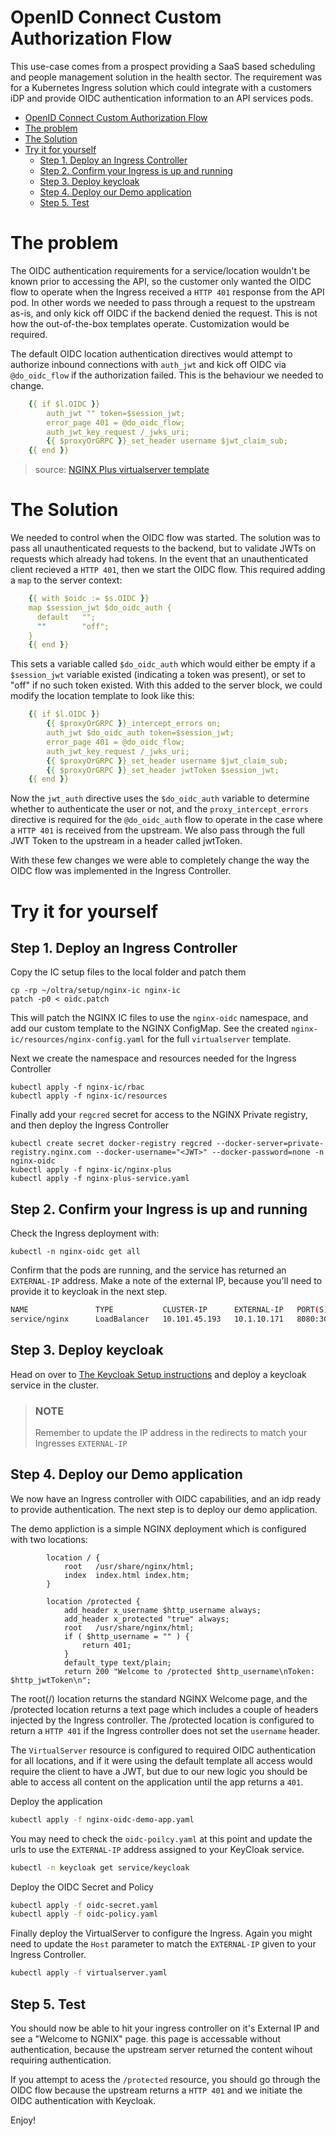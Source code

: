 # OpenID Connect Custom Authorization Flow

This use-case comes from a prospect providing a SaaS based scheduling and people management solution in the health sector. The requirement was for a Kubernetes Ingress solution which could integrate with a customers iDP and provide OIDC authentication information to an API services pods.

- [OpenID Connect Custom Authorization Flow](#openid-connect-custom-authorization-flow)
- [The problem](#the-problem)
- [The Solution](#the-solution)
- [Try it for yourself](#try-it-for-yourself)
  - [Step 1. Deploy an Ingress Controller](#step-1-deploy-an-ingress-controller)
  - [Step 2. Confirm your Ingress is up and running](#step-2-confirm-your-ingress-is-up-and-running)
  - [Step 3. Deploy keycloak](#step-3-deploy-keycloak)
  - [Step 4. Deploy our Demo application](#step-4-deploy-our-demo-application)
  - [Step 5. Test](#step-5-test)

# The problem

The OIDC authentication requirements for a service/location wouldn't be known prior to accessing the API, so the customer only wanted the OIDC flow to operate when the Ingress received a `HTTP 401` response from the API pod. In other words we needed to pass through a request to the upstream as-is, and only kick off OIDC if the backend denied the request. This is not how the out-of-the-box templates operate. Customization would be required.

The default OIDC location authentication directives would attempt to authorize inbound connections with `auth_jwt` and kick off OIDC via `@do_oidc_flow` if the authorization failed. This is the behaviour we needed to change.

```yml
    {{ if $l.OIDC }}
        auth_jwt "" token=$session_jwt;
        error_page 401 = @do_oidc_flow;
        auth_jwt_key_request /_jwks_uri;
        {{ $proxyOrGRPC }}_set_header username $jwt_claim_sub;
    {{ end }}
```
> source: [NGINX Plus virtualserver template](https://github.com/nginxinc/kubernetes-ingress/blob/main/internal/configs/version2/nginx-plus.virtualserver.tmpl)

# The Solution

We needed to control when the OIDC flow was started. The solution was to pass all unauthenticated requests to the backend, but to validate JWTs on requests which already had tokens. In the event that an unauthenticated client recieved a `HTTP 401`, then we start the OIDC flow. This required adding a `map` to the server context:

```yml
    {{ with $oidc := $s.OIDC }}
    map $session_jwt $do_oidc_auth {
      default   "";
      ""        "off";
    }
    {{ end }}
```

This sets a variable called `$do_oidc_auth` which would either be empty if a `$session_jwt` variable existed (indicating a token was present), or set to "off" if no such token existed. With this added to the server block, we could modify the location template to look like this:

```yml
    {{ if $l.OIDC }}
        {{ $proxyOrGRPC }}_intercept_errors on;
        auth_jwt $do_oidc_auth token=$session_jwt;
        error_page 401 = @do_oidc_flow;
        auth_jwt_key_request /_jwks_uri;
        {{ $proxyOrGRPC }}_set_header username $jwt_claim_sub;
        {{ $proxyOrGRPC }}_set_header jwtToken $session_jwt;
    {{ end }}
```
Now the `jwt_auth` directive uses the `$do_oidc_auth` variable to determine whether to authenticate the user or not, and the `proxy_intercept_errors` directive is required for the `@do_oidc_auth` flow to operate in the case where a `HTTP 401` is received from the upstream. We also pass through the full JWT Token to the upstream in a header called jwtToken.

With these few changes we were able to completely change the way the OIDC flow was implemented in the Ingress Controller.

# Try it for yourself

## Step 1. Deploy an Ingress Controller

Copy the IC setup files to the local folder and patch them

```
cp -rp ~/oltra/setup/nginx-ic nginx-ic
patch -p0 < oidc.patch
``` 

This will patch the NGINX IC files to use the `nginx-oidc` namespace, and add our custom template to the NGINX ConfigMap. 
See the created `nginx-ic/resources/nginx-config.yaml` for the full `virtualserver` template.

Next we create the namespace and resources needed for the Ingress Controller

```
kubectl apply -f nginx-ic/rbac
kubectl apply -f nginx-ic/resources
```

Finally add your `regcred` secret for access to the NGINX Private registry, and then deploy the Ingress Controller
```
kubectl create secret docker-registry regcred --docker-server=private-registry.nginx.com --docker-username="<JWT>" --docker-password=none -n nginx-oidc
kubectl apply -f nginx-ic/nginx-plus
kubectl apply -f nginx-plus-service.yaml
```
## Step 2. Confirm your Ingress is up and running

Check the Ingress deployment with:

```
kubectl -n nginx-oidc get all
```
Confirm that the pods are running, and the service has returned an `EXTERNAL-IP` address. Make a note of the external IP, because you'll
need to provide it to keycloak in the next step.

```bash
NAME               TYPE           CLUSTER-IP      EXTERNAL-IP   PORT(S)          AGE
service/nginx      LoadBalancer   10.101.45.193   10.1.10.171   8080:30086/TCP   5h37m
```

## Step 3. Deploy keycloak

Head on over to [The Keycloak Setup instructions](../../../../setup/keycloak/README.md) and deploy a keycloak service in the cluster.

> ### NOTE 
> Remember to update the IP address in the redirects to match your Ingresses `EXTERNAL-IP`

## Step 4. Deploy our Demo application

We now have an Ingress controller with OIDC capabilities, and an idp ready to provide authentication.
The next step is to deploy our demo application.

The demo appliction is a simple NGINX deployment which is configured with two locations:

```nginx
        location / {
            root   /usr/share/nginx/html;
            index  index.html index.htm;
        }

        location /protected {
            add_header x_username $http_username always;
            add_header x_protected "true" always;
            root   /usr/share/nginx/html;
            if ( $http_username = "" ) {
                return 401;
            }
            default_type text/plain;
            return 200 "Welcome to /protected $http_username\nToken: $http_jwtToken\n";
```

The root(/) location returns the standard NGINX Welcome page, and the /protected location returns a text
page which includes a couple of headers injected by the Ingress controller. The /protected location is
configured to return a `HTTP 401` if the Ingress controller does not set the `username` header.

The `VirtualServer` resource is configured to required OIDC authentication for all locations, and if it
were using the default template all access would require the client to have a JWT, but due to our new
logic you should be able to access all content on the application until the app returns a `401`.

Deploy the application
```bash
kubectl apply -f nginx-oidc-demo-app.yaml
```

You may need to check the `oidc-poilcy.yaml` at this point and update the urls to use the `EXTERNAL-IP` address
assigned to your KeyCloak service.

```bash
kubectl -n keycloak get service/keycloak
```

Deploy the OIDC Secret and Policy
```bash
kubectl apply -f oidc-secret.yaml
kubectl apply -f oidc-policy.yaml
```

Finally deploy the VirtualServer to configure the Ingress. Again you might need to update the `Host` parameter
to match the `EXTERNAL-IP` given to your Ingress Controller.

```bash
kubectl apply -f virtualserver.yaml
```

## Step 5. Test

You should now be able to hit your ingress controller on it's External IP and see a "Welcome to NGNIX" page.
this page is accessable without authentication, because the upstream server returned the content wihout requiring
authentication.

If you attempt to acess the `/protected` resource, you should go through the OIDC flow because the upstream returns
a `HTTP 401` and we initiate the OIDC authentication with Keycloak.

Enjoy!
